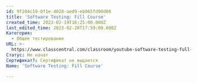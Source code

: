 ```yaml
---
id: 9f204c19-0f1e-4028-aed9-eb965fd90d06
title: 'Software Testing: Fill Course'
created_time: 2023-02-19T16:25:00.000Z
last_edited_time: 2023-02-20T17:59:00.000Z
Категория:
  - Общее тестирование
URL: >-
  https://www.classcentral.com/classroom/youtube-software-testing-full-course-2022-software-testing-course-in-5-hrs-software-testing-tutorial-105655
Статус: Не начат
Сертификат?: Сертификат не выдается
Name: 'Software Testing: Fill Course'

---
```

